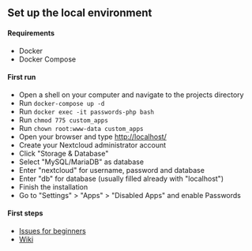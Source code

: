 ## Set up the local environment
#### Requirements
* Docker
* Docker Compose

#### First run
* Open a shell on your computer and navigate to the projects directory
* Run `docker-compose up -d`
* Run `docker exec -it passwords-php bash`
* Run `chmod 775 custom_apps`
* Run `chown root:www-data custom_apps`
* Open your browser and type [http://localhost/](http://localhost/)
* Create your Nextcloud administrator account
* Click "Storage & Database"
* Select "MySQL/MariaDB" as database
* Enter "nextcloud" for username, password and database
* Enter "db" for database (usually filled already with "localhost")
* Finish the installation
* Go to "Settings" > "Apps" > "Disabled Apps" and enable Passwords

#### First steps
* [Issues for beginners](https://github.com/marius-wieschollek/passwords/labels/for%3Astarters)
* [Wiki](https://github.com/marius-wieschollek/passwords/wiki)